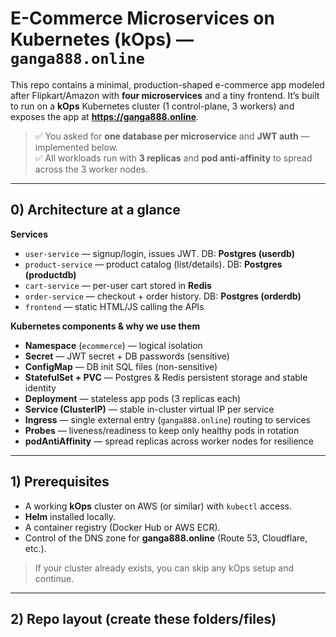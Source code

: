 # E-Commerce Microservices on Kubernetes (kOps) — `ganga888.online`

This repo contains a minimal, production-shaped e-commerce app modeled after Flipkart/Amazon with **four microservices** and a tiny frontend. It’s built to run on a **kOps** Kubernetes cluster (1 control-plane, 3 workers) and exposes the app at **https://ganga888.online**.

> ✅ You asked for **one database per microservice** and **JWT auth** — implemented below.  
> ✅ All workloads run with **3 replicas** and **pod anti-affinity** to spread across the 3 worker nodes.

---

## 0) Architecture at a glance

**Services**
- `user-service` — signup/login, issues JWT. DB: **Postgres (userdb)**
- `product-service` — product catalog (list/details). DB: **Postgres (productdb)**
- `cart-service` — per-user cart stored in **Redis**
- `order-service` — checkout + order history. DB: **Postgres (orderdb)**
- `frontend` — static HTML/JS calling the APIs

**Kubernetes components & why we use them**
- **Namespace** (`ecommerce`) — logical isolation
- **Secret** — JWT secret + DB passwords (sensitive)
- **ConfigMap** — DB init SQL files (non-sensitive)
- **StatefulSet + PVC** — Postgres & Redis persistent storage and stable identity
- **Deployment** — stateless app pods (3 replicas each)
- **Service (ClusterIP)** — stable in-cluster virtual IP per service
- **Ingress** — single external entry (`ganga888.online`) routing to services
- **Probes** — liveness/readiness to keep only healthy pods in rotation
- **podAntiAffinity** — spread replicas across worker nodes for resilience

---

## 1) Prerequisites

- A working **kOps** cluster on AWS (or similar) with `kubectl` access.
- **Helm** installed locally.
- A container registry (Docker Hub or AWS ECR).
- Control of the DNS zone for **ganga888.online** (Route 53, Cloudflare, etc.).

> If your cluster already exists, you can skip any kOps setup and continue.

---

## 2) Repo layout (create these folders/files)

